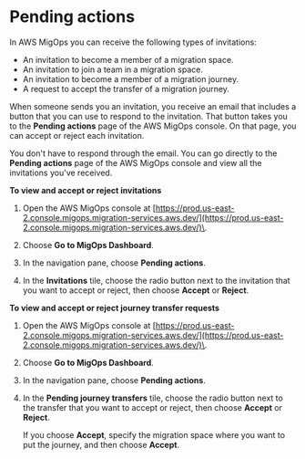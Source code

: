 # Pending actions<a name="pending-actions"></a>

In AWS MigOps you can receive the following types of invitations:
+ An invitation to become a member of a migration space\.
+ An invitation to join a team in a migration space\.
+ An invitation to become a member of a migration journey\.
+ A request to accept the transfer of a migration journey\.

When someone sends you an invitation, you receive an email that includes a button that you can use to respond to the invitation\. That button takes you to the **Pending actions** page of the AWS MigOps console\. On that page, you can accept or reject each invitation\.

You don't have to respond through the email\. You can go directly to the **Pending actions** page of the AWS MigOps console and view all the invitations you've received\.

**To view and accept or reject invitations**

1. Open the AWS MigOps console at [https://prod.us-east-2.console.migops.migration-services.aws.dev/](https://prod.us-east-2.console.migops.migration-services.aws.dev/)\.

1. Choose **Go to MigOps Dashboard**\.

1. In the navigation pane, choose **Pending actions**\.

1. In the **Invitations** tile, choose the radio button next to the invitation that you want to accept or reject, then choose **Accept** or **Reject**\.

**To view and accept or reject journey transfer requests**

1. Open the AWS MigOps console at [https://prod.us-east-2.console.migops.migration-services.aws.dev/](https://prod.us-east-2.console.migops.migration-services.aws.dev/)\.

1. Choose **Go to MigOps Dashboard**\.

1. In the navigation pane, choose **Pending actions**\.

1. In the **Pending journey transfers** tile, choose the radio button next to the transfer that you want to accept or reject, then choose **Accept** or **Reject**\.

   If you choose **Accept**, specify the migration space where you want to put the journey, and then choose **Accept**\.